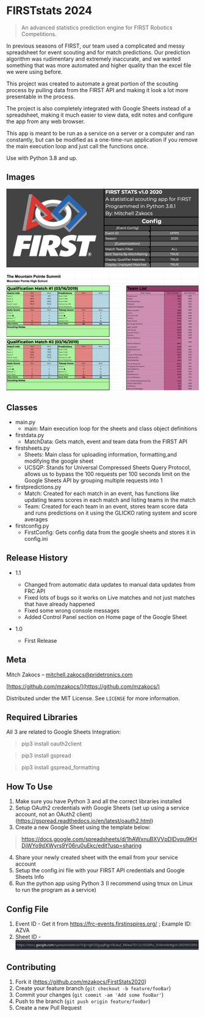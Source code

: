 # FIRSTstats 2024
> An advanced statistics prediction engine for FIRST Robotics Competitions.  

In previous seasons of FIRST, our team used a complicated and messy spreadsheet for event scouting and for match predictions. Our prediction algorithm was rudimentary and extremely inaccurate, and we wanted something that was more automated and higher quality than the excel file we were using before.  

This project was created to automate a great portion of the scouting process by pulling data from the FIRST API and making it look a lot more presentable in the process.  

The project is also completely integrated with Google Sheets instead of a spreadsheet, making it much easier to view data, edit notes and configure the app from any web browser.  

This app is meant to be run as a service on a server or a computer and ran constantly, but can be modified as a one-time-run application if you remove the main execution loop and just call the functions once.  

Use with Python 3.8 and up.  

## Images

![Home Page](media/header.png)

![Match Sheet](media/matchsheet.png)

## Classes

* main.py
    * main: Main execution loop for the sheets and class object definitions
* firstdata.py
    * MatchData: Gets match, event and team data from the FIRST API
* firstsheets.py
    * Sheets: Main class for uploading information, formatting,and modifying the google sheet
    * UCSQP: Stands for Universal Compressed Sheets Query Protocol, allows us to bypass the 100 requests per 100 seconds limit on the Google Sheets API by grouping multiple requests into 1
* firstpredictions.py
    * Match: Created for each match in an event, has functions like updating teams scores in each match and listing teams in the match
    * Team: Created for each team in an event, stores team score data and runs predictions on it using the GLICKO rating system and score averages
* firstconfig.py
    * FirstConfig: Gets config data from the google sheets and stores it in config.ini

## Release History

* 1.1
   * Changed from automatic data updates to manual data updates from FRC API
   * Fixed lots of bugs so it works on Live matches and not just matches that have already happened
   * Fixed some wrong console messages
   * Added Control Panel section on Home page of the Google Sheet

* 1.0
    * First Release

## Meta

Mitch Zakocs – mitchell.zakocs@pridetronics.com  

[https://github.com/mzakocs/](https://github.com/mzakocs/)  

Distributed under the MIT License. See ``LICENSE`` for more information.


## Required Libraries

All 3 are related to Google Sheets Integration:
> pip3 install oauth2client  

> pip3 install gspread  

> pip3 install gspread_formatting  

## How To Use

1. Make sure you have Python 3 and all the correct libraries installed
2. Setup OAuth2 credentials with Google Sheets (set up using a service account, not an OAuth2 client) (https://gspread.readthedocs.io/en/latest/oauth2.html) 
3. Create a new Google Sheet using the template below:
> https://docs.google.com/spreadsheets/d/1hAWxnuBXVVpDlDvqu9KHDjWYo9dXWyrs9Y06ru0uEkc/edit?usp=sharing
4. Share your newly created sheet with the email from your service account
5. Setup the config.ini file with your FIRST API credentials and Google Sheets Info
6. Run the python app using Python 3 (I recommend using tmux on Linux to run the program as a service)

## Config File

1. Event ID - Get it from https://frc-events.firstinspires.org/ ; Example ID: AZVA
2. Sheet ID - ![Sheet ID](media/id.png)

## Contributing

1. Fork it (<https://github.com/mzakocs/FirstStats2020>)
2. Create your feature branch (`git checkout -b feature/fooBar`)
3. Commit your changes (`git commit -am 'Add some fooBar'`)
4. Push to the branch (`git push origin feature/fooBar`)
5. Create a new Pull Request
